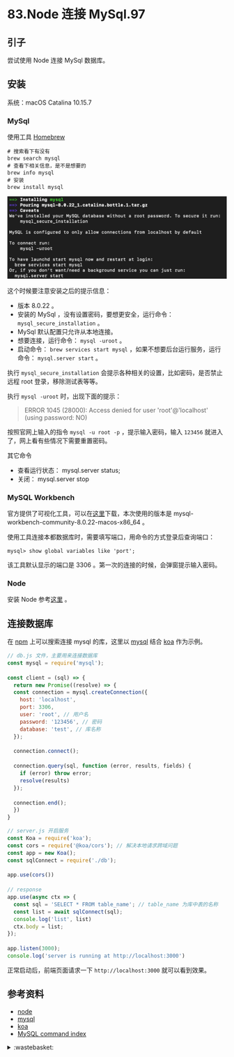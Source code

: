 # 83.Node 连接 MySql.97
## <a name="start"></a> 引子
尝试使用 Node 连接 MySql 数据库。
## 安装
系统：macOS Catalina 10.15.7

### MySql
使用工具 [Homebrew][url-1]
```
# 搜索看下有没有
brew search mysql
# 查看下相关信息，是不是想要的
brew info mysql
# 安装
brew install mysql
```
![84-mysql-install][url-local-1]

这个时候要注意安装之后的提示信息：
- 版本 8.0.22 。
- 安装的 MySql ，没有设置密码，要想更安全，运行命令：`mysql_secure_installation` 。
- MySql 默认配置只允许从本地连接。
- 想要连接，运行命令： `mysql -uroot` 。
- 启动命令： `brew services start mysql` ，如果不想要后台运行服务，运行命令： `mysql.server start` 。

执行 `mysql_secure_installation` 会提示各种相关的设置，比如密码，是否禁止远程 root 登录，移除测试表等等。

执行 `mysql -uroot` 时，出现下面的提示：
> ERROR 1045 (28000): Access denied for user 'root'@'localhost' (using password: NO)

按照官网上输入的指令 `mysql -u root -p` ，提示输入密码，输入 `123456` 就进入了，网上看有些情况下需要重置密码。

其它命令
- 查看运行状态： mysql.server status;
- 关闭： mysql.server stop

### MySQL Workbench
官方提供了可视化工具，可以在[这里][url-website-2]下载，本次使用的版本是 mysql-workbench-community-8.0.22-macos-x86_64 。

使用工具连接本都数据库时，需要填写端口，用命令的方式登录后查询端口：
```
mysql> show global variables like 'port';
```
该工具默认显示的端口是 3306 。第一次的连接的时候，会弹窗提示输入密码。


### Node
安装 Node 参考[这里][url-artilcle-1] 。

## 连接数据库
在 [npm][url-website-1] 上可以搜索连接 mysql 的库，这里以 [mysql][url-github-1] 结合 [koa][url-github-2] 作为示例。

```js
// db.js 文件，主要用来连接数据库
const mysql = require('mysql');

const client = (sql) => {
  return new Promise((resolve) => {
  const connection = mysql.createConnection({
    host: 'localhost',
    port: 3306,
    user: 'root', // 用户名
    password: '123456', // 密码
    database: 'test', // 库名称
  });

  connection.connect();

  connection.query(sql, function (error, results, fields) {
    if (error) throw error;
    resolve(results)
  });

  connection.end();
  })
}
```

```js
// server.js 开启服务
const Koa = require('koa');
const cors = require('@koa/cors'); // 解决本地请求跨域问题
const app = new Koa();
const sqlConnect = require('./db');

app.use(cors())

// response
app.use(async ctx => {
  const sql = 'SELECT * FROM table_name'; // table_name 为库中表的名称
  const list = await sqlConnect(sql);
  console.log('list', list)
  ctx.body = list;
});

app.listen(3000);
console.log('server is running at http://localhost:3000')
```
正常启动后，前端页面请求一下 `http://localhost:3000` 就可以看到效果。
## <a name="reference"></a> 参考资料
- [node][url-website-3]
- [mysql][url-github-1]
- [koa][url-github-2]
- [MySQL command index][url-docs-1]

[url-artilcle-1]:https://www.runoob.com/nodejs/nodejs-install-setup.html
[url-website-1]:https://www.npmjs.com
[url-website-2]:https://dev.mysql.com/downloads/workbench/
[url-github-1]:https://github.com/mysqljs/mysql
[url-github-2]:https://github.com/koajs/koa
[url-website-3]:https://nodejs.org/zh-cn/
[url-docs-1]:https://dev.mysql.com/doc/refman/8.0/en/indexes.html
[url-1]:https://brew.sh

[url-local-1]:../images/84/mysql-install.png


<details>
<summary>:wastebasket:</summary>

进击的巨人最终季，在第 5 集里面终于把整体的故事背景讲了出来，过了这么久才揭露出来，真是藏了好久。前期的故事讲述的皇室，让人感觉建立城墙的最开始的人是思想迂腐顽固的反派，现在倒好了，反而是真正的和平爱好者。

![84-poster][url-local-poster]

</details>

[url-local-poster]:../images/84/poster.png